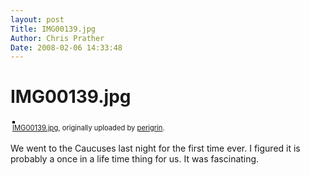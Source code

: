 ```yaml
---
layout: post
Title: IMG00139.jpg  
Author: Chris Prather
Date: 2008-02-06 14:33:48
---
```


# IMG00139.jpg
<style type="text/css">
.flickr-photo { border: solid 2px #000000; }
.flickr-yourcomment { }
.flickr-frame { text-align: left; padding: 3px; }
.flickr-caption { font-size: 0.8em; margin-top: 0px; }
</style>

<div class="flickr-frame">
	<a href="http://www.flickr.com/photos/perigrin/2246279030/" title="photo sharing"><img src="http://farm3.static.flickr.com/2059/2246279030_bf88e7640b.jpg" class="flickr-photo" alt="" /></a>
<br />
	<span class="flickr-caption"><a href="http://www.flickr.com/photos/perigrin/2246279030/">IMG00139.jpg</a>, originally uploaded by <a href="http://www.flickr.com/people/perigrin/">perigrin</a>.</span>
</div>
				
<p class="flickr-yourcomment">
	We went to the Caucuses last night for the first time ever. I figured it is probably a once in a life time thing for us. It was fascinating.
</p>
